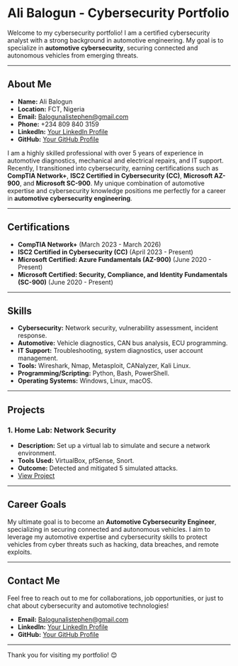 # Ali Balogun - Cybersecurity Portfolio

Welcome to my cybersecurity portfolio! I am a certified cybersecurity analyst with a strong background in automotive engineering. My goal is to specialize in **automotive cybersecurity**, securing connected and autonomous vehicles from emerging threats.

---

## About Me

- **Name:** Ali Balogun
- **Location:** FCT, Nigeria
- **Email:** Balogunalistephen@gmail.com
- **Phone:** +234 809 840 3159
- **LinkedIn:** [Your LinkedIn Profile](linkedin.com/in/ali-balogun-3bb755143)
- **GitHub:** [Your GitHub Profile](https://github.com/Dodonxdawa)

I am a highly skilled professional with over 5 years of experience in automotive diagnostics, mechanical and electrical repairs, and IT support. Recently, I transitioned into cybersecurity, earning certifications such as **CompTIA Network+**, **ISC2 Certified in Cybersecurity (CC)**, **Microsoft AZ-900**, and **Microsoft SC-900**. My unique combination of automotive expertise and cybersecurity knowledge positions me perfectly for a career in **automotive cybersecurity engineering**.

---

## Certifications

- **CompTIA Network+** (March 2023 - March 2026)
- **ISC2 Certified in Cybersecurity (CC)** (April 2023 - Present)
- **Microsoft Certified: Azure Fundamentals (AZ-900)** (June 2020 - Present)
- **Microsoft Certified: Security, Compliance, and Identity Fundamentals (SC-900)** (June 2020 - Present)

---

## Skills

- **Cybersecurity:** Network security, vulnerability assessment, incident response.
- **Automotive:** Vehicle diagnostics, CAN bus analysis, ECU programming.
- **IT Support:** Troubleshooting, system diagnostics, user account management.
- **Tools:** Wireshark, Nmap, Metasploit, CANalyzer, Kali Linux.
- **Programming/Scripting:** Python, Bash, PowerShell.
- **Operating Systems:** Windows, Linux, macOS.

---

## Projects

### 1. Home Lab: Network Security
- **Description:** Set up a virtual lab to simulate and secure a network environment.
- **Tools Used:** VirtualBox, pfSense, Snort.
- **Outcome:** Detected and mitigated 5 simulated attacks.
- [View Project](#)

---

## Career Goals

My ultimate goal is to become an **Automotive Cybersecurity Engineer**, specializing in securing connected and autonomous vehicles. I aim to leverage my automotive expertise and cybersecurity skills to protect vehicles from cyber threats such as hacking, data breaches, and remote exploits.

---

## Contact Me

Feel free to reach out to me for collaborations, job opportunities, or just to chat about cybersecurity and automotive technologies!

- **Email:** Balogunalistephen@gmail.com
- **LinkedIn:** [Your LinkedIn Profile](linkedin.com/in/ali-balogun-3bb755143)
- **GitHub:** [Your GitHub Profile](https://github.com/Dodonxdawa)

---

Thank you for visiting my portfolio! 😊
